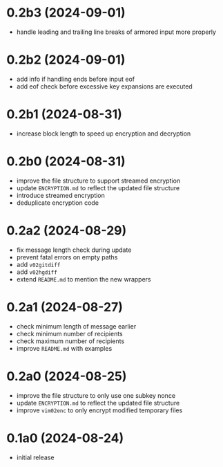 # 0.2b3 (2024-09-01)

* handle leading and trailing line breaks of armored input more properly

# 0.2b2 (2024-09-01)

* add info if handling ends before input eof
* add eof check before excessive key expansions are executed

# 0.2b1 (2024-08-31)

* increase block length to speed up encryption and decryption

# 0.2b0 (2024-08-31)

* improve the file structure to support streamed encryption
* update `ENCRYPTION.md` to reflect the updated file structure
* introduce streamed encryption
* deduplicate encryption code

# 0.2a2 (2024-08-29)

* fix message length check during update
* prevent fatal errors on empty paths
* add `v02gitdiff`
* add `v02hgdiff`
* extend `README.md` to mention the new wrappers

# 0.2a1 (2024-08-27)

* check minimum length of message earlier
* check minimum number of recipients
* check maximum number of recipients
* improve `README.md` with examples

# 0.2a0 (2024-08-25)

* improve the file structure to only use one subkey nonce
* update `ENCRYPTION.md` to reflect the updated file structure
* improve `vim02enc` to only encrypt modified temporary files

# 0.1a0 (2024-08-24)

* initial release
